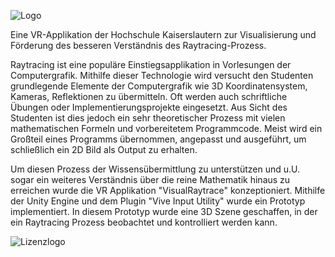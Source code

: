 

![Logo](https://seafile.rlp.net/f/292d69e3baf046f89c7b/?dl=1 )

Eine VR-Applikation der Hochschule Kaiserslautern zur Visualisierung und Förderung des besseren Verständnis des Raytracing-Prozess.

Raytracing ist eine populäre Einstiegsapplikation in Vorlesungen der Computergrafik. Mithilfe dieser Technologie wird versucht den Studenten grundlegende Elemente der Computergrafik wie 3D Koordinatensystem, Kameras, Reflektionen zu übermitteln. Oft werden auch schriftliche Übungen oder Implementierungsprojekte eingesetzt. Aus Sicht des Studenten ist dies jedoch ein sehr theoretischer Prozess mit vielen mathematischen Formeln und vorbereitetem Programmcode. Meist wird ein Großteil eines Programms übernommen, angepasst und ausgeführt, um schließlich ein 2D Bild als Output zu erhalten. 

Um diesen Prozess der Wissensübermittlung zu unterstützen und u.U. sogar ein weiteres Verständnis über die reine Mathematik hinaus zu erreichen wurde die VR Applikation "VisualRaytrace" konzeptioniert. Mithilfe der Unity Engine und dem Plugin "Vive Input Utility" wurde ein Prototyp implementiert. In diesem Prototyp wurde eine 3D Szene geschaffen, in der ein Raytracing Prozess beobachtet und kontrolliert werden kann.





![Lizenzlogo](https://licensebuttons.net/l/by-nc-sa/3.0/de/88x31.png)
